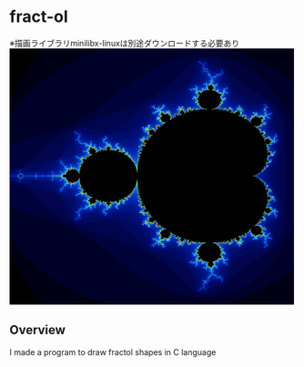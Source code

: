 # fract-ol
※描画ライブラリminilibx-linuxは別途ダウンロードする必要あり
<img src = "https://github.com/shkaya/fract-ol/blob/main/img/mandelbrot.png" width="500" height="450">

## Overview
I made a program to draw fractol shapes in C language
